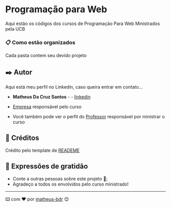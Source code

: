
# Programação para Web

Aqui estão os códigos dos cursos de Programação Para Web Ministrados pela UCB

### 📋 Como estão organizados

Cada pasta contem seu devido projeto
## ✒️ Autor

Aqui está meu perfil no Linkedin, caso queira entrar em contato...

* **Matheus Da Cruz Santos** - - [linkedin](https://www.linkedin.com/in/matheuss-bdr/)

* [Empresa](https://www.linkedin.com/company/soulcodeacademy/) responsável pelo curso
* Você também pode ver o perfil do [Professor](https://www.linkedin.com/in/jos%C3%A9-magalh%C3%A3es-31a1a0176/) responsável por ministrar o curso


## 🎁 Créditos
Crédito pelo template de [READEME](https://gist.github.com/lohhans/f8da0b147550df3f96914d3797e9fb89#-implanta%C3%A7%C3%A3o) 

## 🎁 Expressões de gratidão

* Conte a outras pessoas sobre este projeto 📢;
* Agradeço a todos os envolvidos pelo curso ministrado!

---
⌨️ com ❤️ por [matheus-bdr](https://www.linkedin.com/in/matheuss-bdr/) 😊